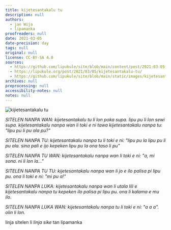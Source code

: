 ```yaml
---
title: kijetesantakalu tu
description: null
authors:
  - jan Wija
  - lipamanka
proofreaders: null
date: 2021-03-05
date-precision: day
tags: null
original: null
license: CC-BY-SA 4.0
sources:
  - https://github.com/lipukule/site/blob/main/content/post/2021-03-05-kijetesantakalutu.md
  - https://lipukule.org/post/2021/03/05/kijetesantakalu-tu/
  - https://github.com/lipukule/site/blob/main/static/images/kijetesantakalu-tu.png
archives: null
preprocessing: null
accessibility-notes: null
notes: null
---
```


![kijietesantakalu tu](/images/kijetesantakalu-tu.png)

*SITELEN NANPA WAN: kijetesantakalu tu li lon poka supa. lipu pu li lon sewi supa. kijetesantakalu nanpa wan li toki e ni tawa kijetesantakalu nanpa tu: "lipu pu li pu ala pu?"*

*SITELEN NANPA TU: kijetesantakalu nanpa tu li toki e ni: "lipu pu la lipu pu li pu ala. sina pali e ijo kepeken lipu pu la ona taso li pu"*

*SITELEN NANPA TU WAN: kijetesantakalu nanpa wan li toki e ni: "a, mi sona. ni li lon la..."*

*SITELEN NANPA TU TU: kijetesantakalu nanpa wan li jo e ilo palisa pi lipu pu. ona li toki e ni: "mi pu a!"*

*SITELEN NANPA LUKA: kijetesantakalu nanpa wan li utala lili e kijetesantakalu nanpa tu kepeken ilo palisa pi lipu pu. ona li kalama e mu ilo.*

*SITELEN NANPA LUKA WAN: kijetesantakalu nanpa tu li toki e ni: "a a a". olin li lon.*

linja sitelen li *linja sike* tan lipamanka